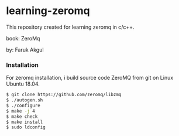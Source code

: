 # learning-zeromq

This repository created for learning zeromq in c/c++.

book: ZeroMq

by: Faruk Akgul


### Installation

For zeromq installation, i build source code ZeroMQ from git on Linux Ubuntu 18.04.

```sh
$ git clone https://github.com/zeromq/libzmq
$ ./autogen.sh
$ ./configure
$ make -j 4
$ make check
$ make install
$ sudo ldconfig
